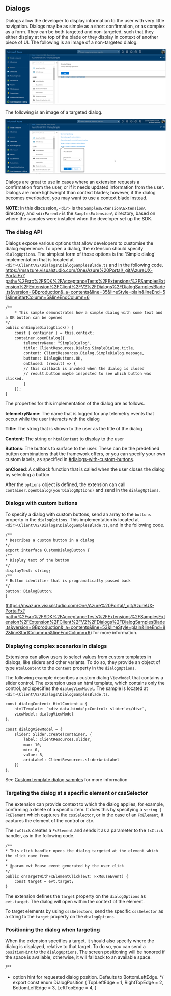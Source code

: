 
<a name="dialogs"></a>
## Dialogs

Dialogs allow the developer to display information to the user with very little navigation. Dialogs may be as simple as a short confirmation, or as complex as a form. They can be both targeted and non-targeted, such that they either display at the top of the blade or they display in context of another piece of UI. The following is an image of a non-targeted dialog.

![alt-text](../media/portalfx-ui-concepts/dialog-non-targeted.png "Non-targeted dialog")

The following is an image of a targeted dialog.

![alt-text](../media/portalfx-ui-concepts/dialog-targeted.png "Targeted dialog")

Dialogs are great to use in cases where an extension requests a confirmation from the user, or if it needs updated information from the user. Dialogs are more lightweight than context blades; however, if the dialog becomes overloaded, you may want to use a context blade instead.

**NOTE**: In this discussion, `<dir>` is the `SamplesExtension\Extension\` directory, and `<dirParent>`  is the `SamplesExtension\` directory, based on where the samples were installed when the developer set up the SDK. 

<a name="dialogs-the-dialog-api"></a>
### The dialog API

Dialogs expose various options that allow developers to customise the dialog experience. To open a dialog, the extension should specify `dialogOptions`. The simplest form of those options is the 'Simple dialog' implementation that is located at `<dir>\Client\V2\Dialogs\DialogSamplesBlade.ts` and in the following code.
https://msazure.visualstudio.com/One/Azure%20Portal/_git/AzureUX-PortalFx?path=%2Fsrc%2FSDK%2FAcceptanceTests%2FExtensions%2FSamplesExtension%2FExtension%2FClient%2FV2%2FDialogs%2FDialogSamplesBlade.ts&version=GBproduction&_a=contents&line=35&lineStyle=plain&lineEnd=51&lineStartColumn=5&lineEndColumn=6

```
/**
	* This sample demonstrates how a simple dialog with some text and a OK button can be opened
*/
public onSimpleDialogClick() {
	const { container } = this.context;
	container.openDialog({
		telemetryName: "SimpleDialog",
		title: ClientResources.Dialog.SimpleDialog.title,
		content: ClientResources.Dialog.SimpleDialog.message,
		buttons: DialogButtons.OK,
		onClosed: (result) => {
		// this callback is invoked when the dialog is closed
		// result.button maybe inspected to see which button was clicked.
		}
	});
}
```

The properties for this implementation of the dialog are as follows.

**telemetryName**: The name that is logged for any telemetry events that occur while the user interacts with the dialog

**Title**: The string that is shown to the user as the title of the dialog

**Content**: The string or `htmlContent` to display to the user

**Buttons**: The buttons to surface to the user. These can be the predefined button combinations that the framework offers, or you can specify your own custom labels, as specified in [#dialogs-with-custom-buttons](#dialogs-with-custom-buttons).

**onClosed**: A callback function that is called when the user closes the dialog by selecting a button

After the `options` object is defined, the extension can call `container.openDialog(yourDialogOptions)` and send in the `dialogOptions`.

<a name="dialogs-dialogs-with-custom-buttons"></a>
### Dialogs with custom buttons

To specify a dialog with custom buttons, send an array to the `buttons` property in the `dialogOptions`.  This implementation  is located at `<dir>\Client\V2\Dialogs\DialogSamplesBlade.ts`, and in the following code. 

```
/**
* Describes a custom button in a dialog
*/
export interface CustomDialogButton {
/**
* Display text of the button
*/
displayText: string;
/**
* Button identifier that is programatically passed back
*/
button: DialogButton;
}
```

(https://msazure.visualstudio.com/One/Azure%20Portal/_git/AzureUX-PortalFx?path=%2Fsrc%2FSDK%2FAcceptanceTests%2FExtensions%2FSamplesExtension%2FExtension%2FClient%2FV2%2FDialogs%2FDialogSamplesBlade.ts&version=GBproduction&_a=contents&line=53&lineStyle=plain&lineEnd=82&lineStartColumn=5&lineEndColumn=6) for more information.

<a name="dialogs-displaying-complex-scenarios-in-dialogs"></a>
### Displaying complex scenarios in dialogs

Extensions can allow users to select values from custom templates in dialogs, like sliders and other variants.
To do so, they provide an object of type `HtmlContent` to the `content` property in the `dialogOptions`.  

The following example describes a custom dialog `ViewModel` that contains a slider control. The extension uses an html template, which contains only the control, and specifies the  `dialogViewModel`. The sample is located at  `<dir>\Client\V2\Dialogs\DialogSamplesBlade.ts`.

```
const dialogContent: HtmlContent = {
	htmlTemplate: `<div data-bind='pcControl: slider'></div>`,
	viewModel: dialogViewModel
};

const dialogViewModel = {
	slider: Slider.create(container, {
		label: ClientResources.slider,
		max: 10,
		min: 0,
		value: 8,
		ariaLabel: ClientResources.sliderAriaLabel
	})
};
```

See [Custom template dialog samples](https://msazure.visualstudio.com/One/Azure%20Portal/_git/AzureUX-PortalFx?path=%2Fsrc%2FSDK%2FAcceptanceTests%2FExtensions%2FSamplesExtension%2FExtension%2FClient%2FV2%2FDialogs%2FDialogSamplesBlade.ts&version=GBproduction&_a=contents&line=84&lineStyle=plain&lineEnd=106&lineStartColumn=5&lineEndColumn=6) for more information

<a name="dialogs-targeting-the-dialog-at-a-specific-element-or-cssselector"></a>
### Targeting the dialog at a specific element or cssSelector

The extension can provide context to which the dialog applies, for example, confirming a delete of a specific  item. It does this by specifying a `string | FxElement` which captures the `cssSelector`, or in the case of an  `FxElement`, it captures the element of the control or `div`. 

The `fxClick` creates a `FxElement` and sends it as a parameter to the `fxClick` handler, as in the following code.

```
/**
* This click handler opens the dialog targeted at the element which the click came from
*
* @param evt Mouse event generated by the user click
*/
public onTargetWithFxElementClick(evt: FxMouseEvent) {
	const target = evt.target;
}
```
The extension defines the `target` property on the `dialogOptions` as `evt.target`. The  dialog will open within the context of the element.

To target elements by using `cssSelectors`,  send the specific `cssSelector` as a string to the `target` property on the `dialogOptions`.

<a name="dialogs-positioning-the-dialog-when-targeting"></a>
### Positioning the dialog when targeting

When the extension specifies a target, it should  also  specify where the dialog is displayed,  relative to that target. To do so, you can send a `positionHint` to the `dialogOptions`. The screen positioning will be honored if the space is available; otherwise, it will fallback to an available space.

/**
* option hint for requested dialog position. Defaults to BottomLeftEdge.
*/
export const enum DialogPosition {
TopLeftEdge = 1,
RightTopEdge = 2,
BottomLeftEdge = 3,
LeftTopEdge = 4,
}
